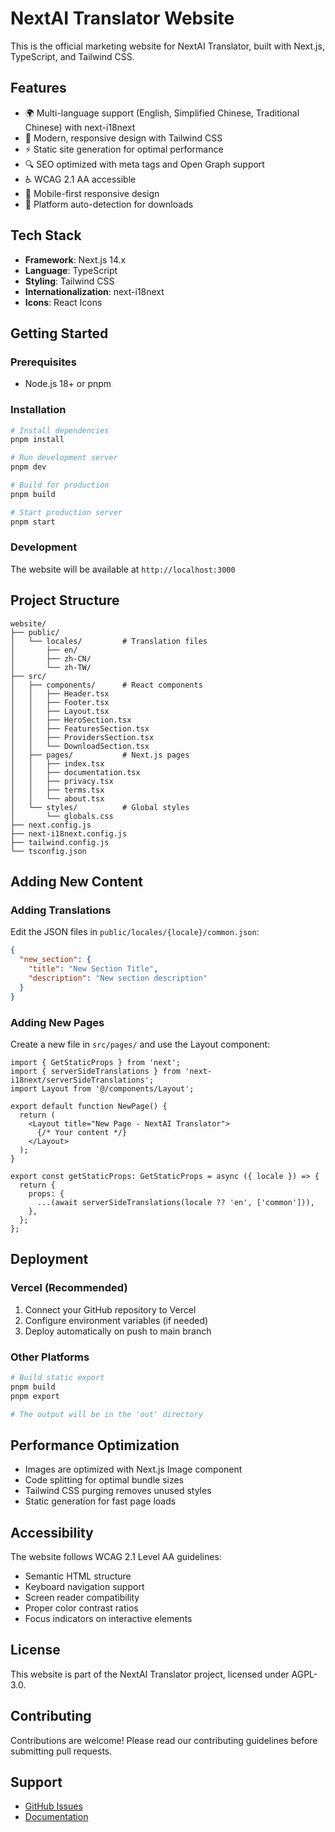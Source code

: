 # NextAI Translator Website

This is the official marketing website for NextAI Translator, built with Next.js, TypeScript, and Tailwind CSS.

## Features

- 🌍 Multi-language support (English, Simplified Chinese, Traditional Chinese) with next-i18next
- 🎨 Modern, responsive design with Tailwind CSS
- ⚡ Static site generation for optimal performance
- 🔍 SEO optimized with meta tags and Open Graph support
- ♿ WCAG 2.1 AA accessible
- 📱 Mobile-first responsive design
- 🎯 Platform auto-detection for downloads

## Tech Stack

- **Framework**: Next.js 14.x
- **Language**: TypeScript
- **Styling**: Tailwind CSS
- **Internationalization**: next-i18next
- **Icons**: React Icons

## Getting Started

### Prerequisites

- Node.js 18+ or pnpm

### Installation

```bash
# Install dependencies
pnpm install

# Run development server
pnpm dev

# Build for production
pnpm build

# Start production server
pnpm start
```

### Development

The website will be available at `http://localhost:3000`

## Project Structure

```
website/
├── public/
│   └── locales/         # Translation files
│       ├── en/
│       ├── zh-CN/
│       └── zh-TW/
├── src/
│   ├── components/      # React components
│   │   ├── Header.tsx
│   │   ├── Footer.tsx
│   │   ├── Layout.tsx
│   │   ├── HeroSection.tsx
│   │   ├── FeaturesSection.tsx
│   │   ├── ProvidersSection.tsx
│   │   └── DownloadSection.tsx
│   ├── pages/           # Next.js pages
│   │   ├── index.tsx
│   │   ├── documentation.tsx
│   │   ├── privacy.tsx
│   │   ├── terms.tsx
│   │   └── about.tsx
│   └── styles/          # Global styles
│       └── globals.css
├── next.config.js
├── next-i18next.config.js
├── tailwind.config.js
└── tsconfig.json
```

## Adding New Content

### Adding Translations

Edit the JSON files in `public/locales/{locale}/common.json`:

```json
{
  "new_section": {
    "title": "New Section Title",
    "description": "New section description"
  }
}
```

### Adding New Pages

Create a new file in `src/pages/` and use the Layout component:

```tsx
import { GetStaticProps } from 'next';
import { serverSideTranslations } from 'next-i18next/serverSideTranslations';
import Layout from '@/components/Layout';

export default function NewPage() {
  return (
    <Layout title="New Page - NextAI Translator">
      {/* Your content */}
    </Layout>
  );
}

export const getStaticProps: GetStaticProps = async ({ locale }) => {
  return {
    props: {
      ...(await serverSideTranslations(locale ?? 'en', ['common'])),
    },
  };
};
```

## Deployment

### Vercel (Recommended)

1. Connect your GitHub repository to Vercel
2. Configure environment variables (if needed)
3. Deploy automatically on push to main branch

### Other Platforms

```bash
# Build static export
pnpm build
pnpm export

# The output will be in the 'out' directory
```

## Performance Optimization

- Images are optimized with Next.js Image component
- Code splitting for optimal bundle sizes
- Tailwind CSS purging removes unused styles
- Static generation for fast page loads

## Accessibility

The website follows WCAG 2.1 Level AA guidelines:

- Semantic HTML structure
- Keyboard navigation support
- Screen reader compatibility
- Proper color contrast ratios
- Focus indicators on interactive elements

## License

This website is part of the NextAI Translator project, licensed under AGPL-3.0.

## Contributing

Contributions are welcome! Please read our contributing guidelines before submitting pull requests.

## Support

- [GitHub Issues](https://github.com/openai-translator/openai-translator/issues)
- [Documentation](./src/pages/documentation.tsx)
